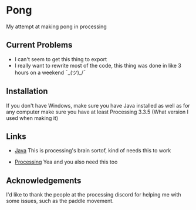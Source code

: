 # Pong
My attempt at making pong in processing

## Current Problems
* I can't seem to get this thing to export
* I really want to rewrite most of the code, this thing was done in like 3 hours on a weekend ¯\_(ツ)_/¯

## Installation
If you don't have Windows, make sure you have Java installed as well as for any computer make sure you have at least Processing 3.3.5 (What version I used when making it) 

## Links

* [Java](https://www.java.com/en/download/) This is processing's brain sortof, kind of needs this to work

* [Processing](https://processing.org/download/) Yea and you also need this too

## Acknowledgements

I'd like to thank the people at the processing discord for helping me with some issues, such as the paddle movement.
